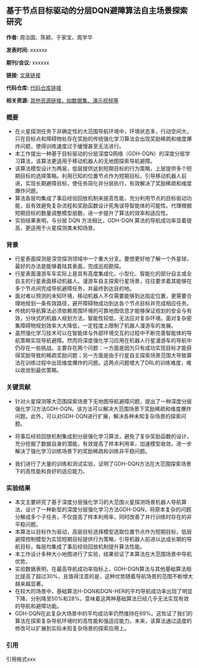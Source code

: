 ## 基于节点目标驱动的分层DQN避障算法自主场景探索研究

**作者:** 周治国、陈颖、于家宝、周学华

**发表时间:** xxxxxx

**期刊/会议:** xxxxxx

**链接:** [文章链接]()

**代码仓库:** [代码仓库链接]()

**相关资源:** [其他资源链接，如数据集、演示视频等]()

### 概要

- 在火星探测任务下非确定性的大范围导航环境中，环境状态多，行动空间大，只在目标点和障碍物处存在奖励的传统强化学习算法会出现奖励稀疏和维度爆炸问题，使得训练速度过于缓慢甚至无法进行。
- 本工作提出一种基于目标驱动的分层深度Q网络（GDH-DQN）的深度分层学习算法，该算法更适用于移动机器人的无地图探索导航避障。
- 该算法模型设计为两层，低层提供达到短期目标的行为策略，上层提供多个短期目标的选择策略。利用已知的位置节点作为短期目标，引导移动机器人前进，实现长期避障目标，使任务简化并分层执行，有效解决了奖励稀疏和维度爆炸问题。
- 算法各层均集成了事后经验回放机制来提高性能，充分利用节点的目标驱动功能，且有效避免复杂流程和奖励函数设计死角误导智能体的可能性。代理根据短期目标的数量调整模型层数，进一步提升了算法的效率和适应性。
- 实验结果表明，与分层 DQN 方法相比，GDH-DQN 算法的导航成功率显着提高，更适用于火星探测类未知场景。

### 背景

-  行星表面探测是深空探测领域中一个重大分支。要想更好地了解一个外星球，最好的办法是能够着陆其表面，完成巡视勘探。
-  行星表面漫游车车实际上是具有高度集成化、小型化、智能化的部分自主或全自主的行星表面移动机器人。漫游车自主探索行星场景，往往要求着其能够在多个节点间完成导航避障任务，并最终到达目的地。
-  面对难以预测的未知环境，移动机器人不仅需要能够到达指定位置，更需要合理地规划一条有效路径，避开障碍物成功到达各个节点目标并完成相应任务。
-  传统的导航算法必须依赖周围环境的可靠地图信息才能够保证规划的安全与有效，分块式的机器人规划方法，智能性较低，无法应对复杂环境。面对复杂密集障碍物规划效率大大降低，一定程度上限制了机器人漫游车的发展。
-  虽然强化学习技术可以在智能体与外部环境交互的过程中不断完善智能体的导航策略实现导航避障。然而将深度强化学习应用在机器人行星漫游车的导航中仍存在一些挑战。主要存在两个问题：一方面是因为只有成功实现目标才能获得奖励导致的稀疏奖励问题；另一方面是由于行星自主探索场景范围大导致算法在训练过程中出现维度爆炸的问题。这两点问题增大了DRL的训练难度，难以收敛到最优策略。

### 关键贡献

- 针对火星探测等大范围探索场景下无地图导航避障问题，提出了一种深度分层强化学习方法GDH-DQN。该方法可以解决大范围场景下奖励稀疏和维度爆炸问题。此外，可以对GDH-DQN进行扩展，解决各种未知复杂场景的探索问题。

- 将事后经验回放机制集成到分层强化学习算法，避免了复杂奖励函数的设计，充分挖掘了数据自身的潜能，有效提高了样本利用率，加速模型收敛。进一步解决了强化学习训练场景下的奖励稀疏和训练非平稳问题。

- 我们进行了大量的训练和测试实验，证明了GDH-DQN方法在大范围探索场景下的高性能和良好的适应能力。

### 实验结果

- 本文主要研究了基于深度分层强化学习的大范围火星探测场景机器人导航算法，设计了一种新型的深度分层强化学习方法GDH-DQN，将原本复杂的问题分解成多个子任务，不仅提高了样本利用率，同时改善了并行训练时存在的非平稳问题。
- 本算法以目标作为驱动，高层目标选择模型选取位置节点作为短期目标，低层避障控制模型为实现短期目标提供行为策略，引导机器人前进以达成长期的导航目标，每层均集成了事后经验回放机制提升算法性能。
- 本工作设计多种大小地图进行了实验，结果验证了本算法在大范围场景中导航优势。
- 实验数据表明，在最高导航成功率指标上，GDH-DQN算法与其他基础算法相比提高了超过30%，且值得注意的是，这种优势随着导航场景的范围不断增大越来越显著。
- 在较大的场景中，基础算法H-DQN和DQN-HER的平均导航成功率出现了明显下降，分别降至50%和28%，意味着这两种基础算法已经几乎无法实现有效的导航和避障功能。
- GDH-DQN在此复杂大场景中的平均成功率仍然维持在69%。这佐证了我们的算法在探索复杂导航环境时的高性能和强适应能力。未来，该算法通过适度的修改可以扩展到实际未知复杂场景的探索应用上。

### 引用

引用格式xxx
